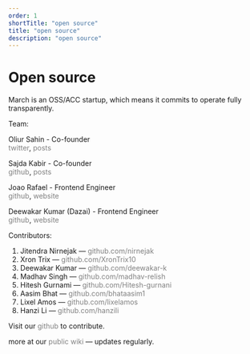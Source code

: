 ```yaml
---
order: 1
shortTitle: "open source"
title: "open source"
description: "open source"
---
```


# Open source
March is an OSS/ACC startup, which means it commits to operate fully transparently.

Team: 

Oliur Sahin - Co-founder  
<a href="https://x.com/oliursahin" style="text-decoration:none; color:grey;" onmouseover="this.style.color='black'" onmouseout="this.style.color='grey'">twitter</a>, 
<a href="https://oliursahin.com" style="text-decoration:none; color:grey;" onmouseover="this.style.color='black'" onmouseout="this.style.color='grey'">posts</a>

Sajda Kabir - Co-founder  
<a href="https://github.com/sajdakabir" style="text-decoration:none; color:grey;" onmouseover="this.style.color='black'" onmouseout="this.style.color='grey'">github</a>, 
<a href="https://sajdakabir.me" style="text-decoration:none; color:grey;" onmouseover="this.style.color='black'" onmouseout="this.style.color='grey'">posts</a>

Joao Rafael - Frontend Engineer  
<a href="https://github.com/joaorceschini" style="text-decoration:none; color:grey;" onmouseover="this.style.color='black'" onmouseout="this.style.color='grey'">github</a>, 
<a href="https://joaorafael.me" style="text-decoration:none; color:grey;" onmouseover="this.style.color='black'" onmouseout="this.style.color='grey'">website</a>

Deewakar Kumar (Dazai) - Frontend Engineer  
<a href="https://github.com/deewakar-k" style="text-decoration:none; color:grey;" onmouseover="this.style.color='black'" onmouseout="this.style.color='grey'">github</a>,
<a href="https://deewakar-info.vercel.app/" style="text-decoration:none; color:grey;" onmouseover="this.style.color='black'" onmouseout="this.style.color='grey'">website</a>

Contributors:

1. Jitendra Nirnejak — <a href="https://github.com/nirnejak" style="color:grey; text-decoration:none;" onmouseover="this.style.color='black'" onmouseout="this.style.color='grey'">github.com/nirnejak</a>  
2. Xron Trix — <a href="https://github.com/XronTrix10" style="color:grey; text-decoration:none;" onmouseover="this.style.color='black'" onmouseout="this.style.color='grey'">github.com/XronTrix10</a>  
3. Deewakar Kumar — <a href="https://github.com/deewakar-k" style="color:grey; text-decoration:none;" onmouseover="this.style.color='black'" onmouseout="this.style.color='grey'">github.com/deewakar-k</a>  
4. Madhav Singh — <a href="https://github.com/madhav-relish" style="color:grey; text-decoration:none;" onmouseover="this.style.color='black'" onmouseout="this.style.color='grey'">github.com/madhav-relish</a>  
5. Hitesh Gurnami — <a href="https://github.com/Hitesh-gurnani" style="color:grey; text-decoration:none;" onmouseover="this.style.color='black'" onmouseout="this.style.color='grey'">github.com/Hitesh-gurnani</a>  
6. Aasim Bhat — <a href="https://github.com/bhataasim1" style="color:grey; text-decoration:none;" onmouseover="this.style.color='black'" onmouseout="this.style.color='grey'">github.com/bhataasim1</a>  
7. Lixel Amos — <a href="https://github.com/lixelamos" style="color:grey; text-decoration:none;" onmouseover="this.style.color='black'" onmouseout="this.style.color='grey'">github.com/lixelamos</a>  
8. Hanzi Li — <a href="https://github.com/hanzili" style="color:grey; text-decoration:none;" onmouseover="this.style.color='black'" onmouseout="this.style.color='grey'">github.com/hanzili</a>  



Visit our <a href="https://github.com/marchhq" style="text-decoration:none; color:grey;" onmouseover="this.style.color='black'" onmouseout="this.style.color='grey'">github</a> to contribute.

more at our <a href="https://www.notion.so/77431d8a57e94977a1f27689f1944d25?v=96b8473a1a654111831782d9d6f9f2cc" style="text-decoration:none; color:grey;" onmouseover="this.style.color='black'" onmouseout="this.style.color='grey'">public wiki</a> — updates regularly.


